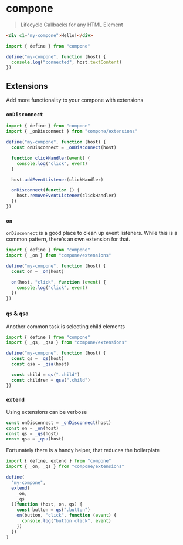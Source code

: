 # compone

> Lifecycle Callbacks for any HTML Element

```html
<div c1="my-compone">Hello!</div>
```

```js
import { define } from "compone"

define("my-compone", function (host) {
  console.log("connected", host.textContent)
})
```

## Extensions

Add more functionality to your compone with extensions

### `onDisconnect`

```js
import { define } from "compone"
import { _onDisconnect } from "compone/extensions"

define("my-compone", function (host) {
  const onDisconnect = _onDisconnect(host)

  function clickHandler(event) {
    console.log("click", event)
  }

  host.addEventListener(clickHandler)

  onDisconnect(function () {
    host.removeEventListener(clickHandler)
  })
})
```

### `on`

`onDisconnect` is a good place to clean up event listeners. While this is a common pattern, there's an own extension for that.

```js
import { define } from "compone"
import { _on } from "compone/extensions"

define("my-compone", function (host) {
  const on = _on(host)

  on(host, "click", function (event) {
    console.log("click", event)
  })
})
```

### `qs` & `qsa`

Another common task is selecting child elements

```js
import { define } from "compone"
import { _qs, _qsa } from "compone/extensions"

define("my-compone", function (host) {
  const qs = _qs(host)
  const qsa = _qsa(host)

  const child = qs(".child")
  const children = qsa(".child")
})
```

### `extend`

Using extensions can be verbose

```js
const onDisconnect = _onDisconnect(host)
const on = _on(host)
const qs = _qs(host)
const qsa = _qsa(host)
```

Fortunately there is a handy helper, that reduces the boilerplate

```js
import { define, extend } from "compone"
import { _on, _qs } from "compone/extensions"

define(
  "my-compone",
  extend(
    _on,
    _qs
  )(function (host, on, qs) {
    const button = qs(".button")
    on(button, "click", function (event) {
      console.log("button click", event)
    })
  })
)
```
